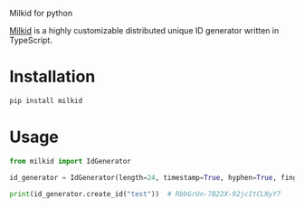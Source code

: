 Milkid for python

[Milkid](https://github.com/akirarika/milkid) is a highly customizable distributed unique ID generator written in TypeScript.

# Installation
```bash
pip install milkid
```

# Usage
```python
from milkid import IdGenerator

id_generator = IdGenerator(length=24, timestamp=True, hyphen=True, fingerprint=True, hash_seed=1234567)

print(id_generator.create_id("test"))  # RbbGrUn-7B22X-92jcItCLNyY7
```